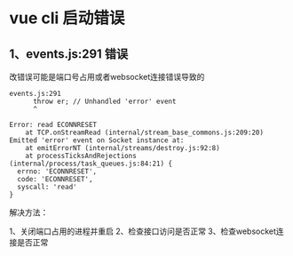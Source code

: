 # vue cli 启动错误

## 1、events.js:291 错误

改错误可能是端口号占用或者websocket连接错误导致的

```
events.js:291
      throw er; // Unhandled 'error' event
      ^

Error: read ECONNRESET
    at TCP.onStreamRead (internal/stream_base_commons.js:209:20)
Emitted 'error' event on Socket instance at:
    at emitErrorNT (internal/streams/destroy.js:92:8)
    at processTicksAndRejections (internal/process/task_queues.js:84:21) {
  errno: 'ECONNRESET',
  code: 'ECONNRESET',
  syscall: 'read'
}
```

解决方法：

1、关闭端口占用的进程并重启
2、检查接口访问是否正常
3、检查websocket连接是否正常